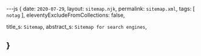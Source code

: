 ---js
{
  date: `2020-07-29`,
  layout:    `sitemap.njk`,
  permalink: `sitemap.xml`,
  tags:      [ `notag` ],
  eleventyExcludeFromCollections: false,

  title_s:    `Sitemap`,
  abstract_s: `Sitemap for search engines`,

}
---
